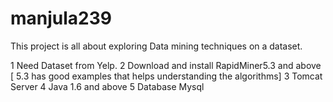 manjula239
==========

This project is all about exploring Data mining techniques on a dataset. 

1 Need Dataset from Yelp.
2 Download and install RapidMiner5.3 and above [ 5.3 has good examples that helps understanding the algorithms]
3 Tomcat Server
4 Java 1.6 and above
5 Database Mysql 

